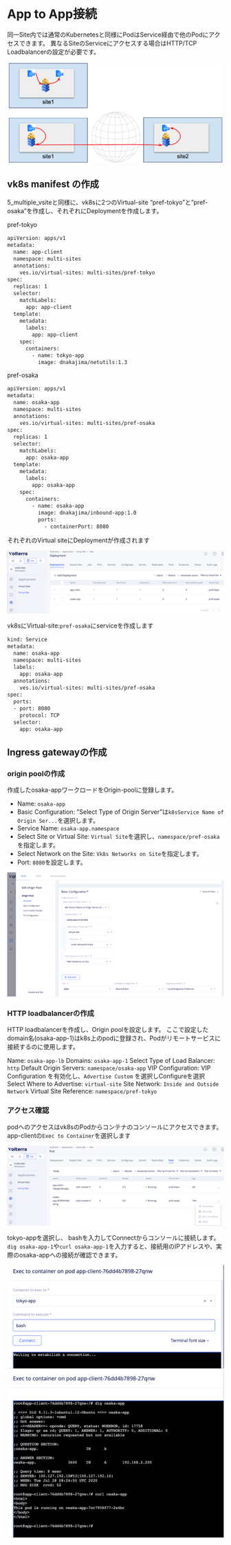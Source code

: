 # App to App接続

同一Site内では通常のKubernetesと同様にPodはService経由で他のPodにアクセスできます。
異なるSiteのServiceにアクセスする場合はHTTP/TCP Loadbalancerの設定が必要です。

![app_app1](./pics/app_app1.png)

## vk8s manifest の作成

5_multiple_vsiteと同様に、vk8sに2つのVirtual-site “pref-tokyo”と”pref-osaka”を作成し、それぞれにDeploymentを作成します。

pref-tokyo

```kind: Deployment
apiVersion: apps/v1
metadata:
  name: app-client
  namespace: multi-sites
  annotations:
    ves.io/virtual-sites: multi-sites/pref-tokyo
spec:
  replicas: 1
  selector:
    matchLabels:
      app: app-client
  template:
    metadata:
      labels:
        app: app-client
    spec:
      containers:
        - name: tokyo-app
          image: dnakajima/netutils:1.3
```

pref-osaka

```kind: Deployment
apiVersion: apps/v1
metadata:
  name: osaka-app
  namespace: multi-sites
  annotations:
    ves.io/virtual-sites: multi-sites/pref-osaka
spec:
  replicas: 1
  selector:
    matchLabels:
      app: osaka-app
  template:
    metadata:
      labels:
        app: osaka-app
    spec:
      containers:
        - name: osaka-app
          image: dnakajima/inbound-app:1.0
          ports:
            - containerPort: 8080
```

それぞれのVirtual siteにDeploymentが作成されます

![app_app_deployment](./pics/app_app_deployment.png)

vk8sにVirtual-site:`pref-osaka`にserviceを作成します

```apiVersion: v1
kind: Service
metadata:
  name: osaka-app
  namespace: multi-sites
  labels:
    app: osaka-app
  annotations:
    ves.io/virtual-sites: multi-sites/pref-osaka
spec:
  ports:
  - port: 8080
    protocol: TCP
  selector:
    app: osaka-app
```

## Ingress gatewayの作成

### origin poolの作成

作成したosaka-appワークロードをOrigin-poolに登録します。

- Name: `osaka-app`
- Basic Configuration: ”Select Type of Origin Server”は`k8sService Name of Origin Ser...`を選択します。
- Service Name: `osaka-app.namespace`
- Select Site or Virtual Site: `Virtual Site`を選択し、`namespace/pref-osaka`を指定します。
- Select Network on the Site: `Vk8s Networks on Site`を指定します。
- Port: `8080`を設定します。

![app_app_origin](./pics/app_app_origin.png)

### HTTP loadbalancerの作成

HTTP loadbalancerを作成し、Origin poolを設定します。
ここで設定したdomain名(osaka-app-1)はk8s上のpodに登録され、Podがリモートサービスに接続するのに使用します。

Name: `osaka-app-lb`
Domains: `osaka-app-1`
Select Type of Load Balancer: `http`
Default Origin Servers: `namespace/osaka-app`
VIP Configuration: VIP Configuration を有効化し、`Advertise Custom` を選択しConfigureを選択
Select Where to Advertise: `virtual-site`
Site Network: `Inside and Outside Network`
Virtual Site Reference: `namespace/pref-tokyo`

### アクセス確認

podへのアクセスはvk8sのPodからコンテナのコンソールにアクセスできます。
app-clientの`Exec to Container`を選択します

![app_app_exec](./pics/app_app_exec.png)

tokyo-appを選択し、 bashを入力してConnectからコンソールに接続します。`dig osaka-app-1`や`curl osaka-app-1`を入力すると、接続用のIPアドレスや、実際のosaka-appへの接続が確認できます。

![app_app_pod1](./pics/app_app_pod1.png)
![app_app_pod2](./pics/app_app_pod2.png)
